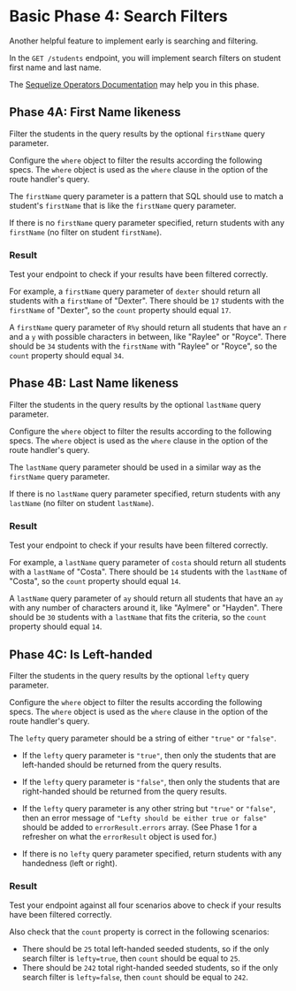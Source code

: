 # Basic Phase 4: Search Filters

Another helpful feature to implement early is searching and filtering.

In the `GET /students` endpoint, you will implement search filters on student
first name and last name.

The [Sequelize Operators Documentation][op-docs] may help you in this phase.

## Phase 4A: First Name likeness

Filter the students in the query results by the optional `firstName` query
parameter.

Configure the `where` object to filter the results according the following
specs. The `where` object is used as the `where` clause in the option of the
route handler's query.

The `firstName` query parameter is a pattern that SQL should use to match a
student's `firstName` that is like the `firstName` query parameter.

If there is no `firstName` query parameter specified, return students with
any `firstName` (no filter on student `firstName`).

### Result

Test your endpoint to check if your results have been filtered correctly.

For example, a `firstName` query parameter of `dexter` should return all
students with a `firstName` of "Dexter". There should be `17` students with the
`firstName` of "Dexter", so the `count` property should equal `17`.

A `firstName` query parameter of `R%y` should return all students that have an
`r` and a `y` with possible characters in between, like "Raylee" or "Royce".
There should be `34` students with the `firstName` with "Raylee" or "Royce", so
the `count` property should equal `34`.

## Phase 4B: Last Name likeness

Filter the students in the query results by the optional `lastName` query
parameter.

Configure the `where` object to filter the results according to the following
specs. The `where` object is used as the `where` clause in the option of the
route handler's query.

The `lastName` query parameter should be used in a similar way as the
`firstName` query parameter.

If there is no `lastName` query parameter specified, return students with
any `lastName` (no filter on student `lastName`).

### Result

Test your endpoint to check if your results have been filtered correctly.

For example, a `lastName` query parameter of `costa` should return all
students with a `lastName` of "Costa". There should be `14` students with the
`lastName` of "Costa", so the `count` property should equal `14`.

A `lastName` query parameter of `ay` should return all students that have an
`ay` with any number of characters around it, like "Aylmere" or "Hayden".
There should be `30` students with a `lastName` that fits the criteria, so the
`count` property should equal `14`.

## Phase 4C: Is Left-handed

Filter the students in the query results by the optional `lefty` query
parameter.

Configure the `where` object to filter the results according the following
specs. The `where` object is used as the `where` clause in the option of the
route handler's query.

The `lefty` query parameter should be a string of either `"true"` or `"false"`.

- If the `lefty` query parameter is `"true"`, then only the students that are
left-handed should be returned from the query results.

- If the `lefty` query parameter is `"false"`, then only the students that are
right-handed should be returned from the query results.

- If the `lefty` query parameter is any other string but `"true"` or `"false"`,
then an error message of `"Lefty should be either true or false"` should be
added to `errorResult.errors` array. (See Phase 1 for a refresher on what the
`errorResult` object is used for.)

- If there is no `lefty` query parameter specified, return students with
any handedness (left or right).

### Result

Test your endpoint against all four scenarios above to check if your results
have been filtered correctly.

Also check that the `count` property is correct in the following scenarios:

- There should be `25` total left-handed seeded students, so if the only search
  filter is `lefty=true`, then `count` should be equal to `25`.
- There should be `242` total right-handed seeded students, so if the only
  search filter is `lefty=false`, then `count` should be equal to `242`.

[op-docs]: https://sequelize.org/v5/manual/querying.html
